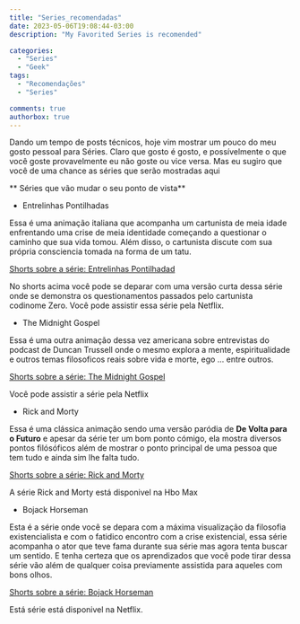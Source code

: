 ```yaml
---
title: "Series_recomendadas"
date: 2023-05-06T19:08:44-03:00
description: "My Favorited Series is recomended"

categories:
  - "Series"
  - "Geek"
tags:
  - "Recomendações"
  - "Series"

comments: true
authorbox: true
---
```


Dando um tempo de posts técnicos, hoje vim mostrar um pouco do meu gosto pessoal para Séries.
Claro que gosto é gosto, e possívelmente o que você goste provavelmente eu não goste ou vice versa. 
Mas eu sugiro que você de uma chance as séries que serão mostradas aqui

** Séries que vão mudar o seu ponto de vista**

- Entrelinhas Pontilhadas

Essa é uma animação italiana que acompanha um cartunista de meia idade enfrentando uma crise de meia identidade começando a questionar o caminho que sua vida tomou.
Além disso, o cartunista discute com sua própria consciencia tomada na forma de um tatu.

[Shorts sobre a série: Entrelinhas Pontilhadad](https://www.youtube.com/watch?v=I9WU5jvlqOo&pp=ygUXZW50cmVsaW5oYXMgcG9udGlsaGFkYXM%3D)

No shorts acima você pode se deparar com uma versão curta dessa série onde se demonstra os questionamentos passados pelo cartunista codinome Zero.
Você pode assistir essa série pela Netflix.

- The Midnight Gospel

Essa é uma outra animação dessa vez americana sobre entrevistas do podcast de Duncan Trussell onde o mesmo explora a mente, espiritualidade e outros temas filosoficos reais sobre vida e morte, ego ... entre outros.

[Shorts sobre a série: The Midnight Gospel](https://youtube.com/shorts/8iRtWIPnWlk?feature=share)

Você pode assistir a série pela Netflix

- Rick and Morty

Essa é uma clássica animação sendo uma versão paródia de **De Volta para o Futuro** e apesar da série ter um bom ponto cómigo, ela mostra diversos pontos filósóficos além de mostrar o ponto principal de uma pessoa que tem tudo e ainda sim lhe falta tudo.

[Shorts sobre a série: Rick and Morty](https://youtube.com/shorts/xAPi8B_SFG0?feature=share)

A série Rick and Morty está disponivel na Hbo Max

- Bojack Horseman

Esta é a série onde você se depara com a máxima visualização da filosofia existencialista e com o fatidico encontro com a crise existencial, essa série acompanha o ator que teve fama durante sua série mas agora tenta buscar um sentido.
E tenha certeza que os aprendizados que você pode tirar dessa série vão além de qualquer coisa previamente assistida para aqueles com bons olhos.

[Shorts sobre a série: Bojack Horseman](https://www.youtube.com/shorts/KKhlS_g1898)

Está série está disponivel na Netflix.
